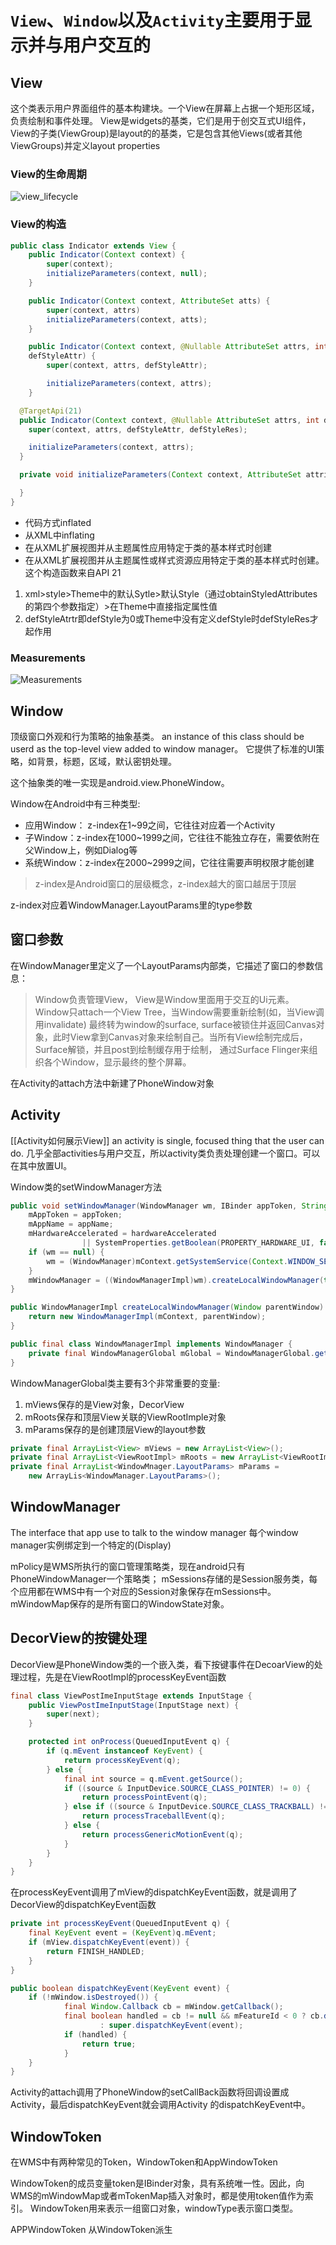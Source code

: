 # `View`、`Window`以及`Activity`主要用于显示并与用户交互的

## View

这个类表示用户界面组件的基本构建块。一个View在屏幕上占据一个矩形区域，负责绘制和事件处理。
View是widgets的基类，它们是用于创交互式UI组件，
View的子类(ViewGroup)是layout的的基类，它是包含其他Views(或者其他ViewGroups)并定义layout properties

### View的生命周期

![view_lifecycle](/img/view_lifecycle.png)

### View的构造

```java
public class Indicator extends View {
    public Indicator(Context context) {
        super(context);
        initializeParameters(context, null);
    }

    public Indicator(Context context, AttributeSet atts) {
        super(context, attrs)
        initializeParameters(context, atts);
    }

    public Indicator(Context context, @Nullable AttributeSet attrs, int
    defStyleAttr) {
        super(context, attrs, defStyleAttr);

        initializeParameters(context, attrs);
    }

  @TargetApi(21)
  public Indicator(Context context, @Nullable AttributeSet attrs, int defStyleAttr, int defStyleRes) {
    super(context, attrs, defStyleAttr, defStyleRes);

    initializeParameters(context, attrs);
  }

  private void initializeParameters(Context context, AttributeSet attributes) {

  }
}
```

- 代码方式inflated
- 从XML中inflating
- 在从XML扩展视图并从主题属性应用特定于类的基本样式时创建
- 在从XML扩展视图并从主题属性或样式资源应用特定于类的基本样式时创建。 这个构造函数来自API 21

1. xml>style>Theme中的默认Sytle>默认Style（通过obtainStyledAttributes的第四个参数指定）>在Theme中直接指定属性值
2. defStyleAtrtr即defStyle为0或Theme中没有定义defStyle时defStyleRes才起作用

### Measurements

![Measurements](/img/measurements.png)

## Window

顶级窗口外观和行为策略的抽象基类。
an instance of this class should be userd as the top-level view added to window manager。
它提供了标准的UI策略，如背景，标题，区域，默认密钥处理。

这个抽象类的唯一实现是android.view.PhoneWindow。

Window在Android中有三种类型:

- 应用Window： z-index在1~99之间，它往往对应着一个Activity
- 子Window：z-index在1000~1999之间，它往往不能独立存在，需要依附在父Window上，例如Dialog等
- 系统Window：z-index在2000~2999之间，它往往需要声明权限才能创建

> z-index是Android窗口的层级概念，z-index越大的窗口越居于顶层

z-index对应着WindowManager.LayoutParams里的type参数

## 窗口参数

在WindowManager里定义了一个LayoutParams内部类，它描述了窗口的参数信息：

> Window负责管理View， View是Window里面用于交互的Ui元素。Window只attach一个View Tree，当Window需要重新绘制(如，当View调用invalidate)
最终转为window的surface, surface被锁住并返回Canvas对象，此时View拿到Canvas对象来绘制自己。当所有View绘制完成后，Surface解锁，并且post到绘制缓存用于绘制，
通过Surface Flinger来组织各个Window，显示最终的整个屏幕。

在Activity的attach方法中新建了PhoneWindow对象


## Activity
[[Activity如何展示View]]
an activity is single, focused thing that the user can do.
几乎全部activities与用户交互，所以activity类负责处理创建一个窗口。可以在其中放置UI。


Window类的setWindowManager方法

```java
public void setWindowManager(WindowManager wm, IBinder appToken, String appName, boolean hardwareAccelerated) {
    mAppToken = appToken;
    mAppName = appName;
    mHardwareAccelerated = hardwareAccelerated
                || SystemProperties.getBoolean(PROPERTY_HARDWARE_UI, false);
    if (wm == null) {
        wm = (WindowManager)mContext.getSystemService(Context.WINDOW_SERVICE);
    }
    mWindowManager = ((WindowManagerImpl)wm).createLocalWindowManager(this);
}
```

```java
public WindowManagerImpl createLocalWindowManager(Window parentWindow) {
    return new WindowManagerImpl(mContext, parentWindow);
}
```

```java
public final class WindowManagerImpl implements WindowManager {
    private final WindowManagerGlobal mGlobal = WindowManagerGlobal.getInstance();
}
```

WindowManagerGlobal类主要有3个非常重要的变量:

1. mViews保存的是View对象，DecorView
2. mRoots保存和顶层View关联的ViewRootImple对象
3. mParams保存的是创建顶层View的layout参数

```java
private final ArrayList<View> mViews = new ArrayList<View>();
private final ArrayList<ViewRootImpl> mRoots = new ArrayList<ViewRootImpl>();
private final ArrayList<WindowMnager.LayoutParams> mParams =
    new ArrayLis<WindowManager.LayoutParams>();
```

## WindowManager

The interface that app use to talk to the window manager
每个window manager实例绑定到一个特定的(Display)

mPolicy是WMS所执行的窗口管理策略类，现在android只有PhoneWindowManager一个策略类；
mSessions存储的是Session服务类，每个应用都在WMS中有一个对应的Session对象保存在mSessions中。
mWindowMap保存的是所有窗口的WindowState对象。

## DecorView的按键处理

DecorView是PhoneWindow类的一个嵌入类，看下按键事件在DecoarView的处理过程，先是在ViewRootImpl的processKeyEvent函数

```java
final class ViewPostImeInputStage extends InputStage {
    public ViewPostImeInputStage(InputStage next) {
        super(next);
    }

    protected int onProcess(QueuedInputEvent q) {
        if (q.mEvent instanceof KeyEvent) {
            return processKeyEvent(q);
        } else {
            final int source = q.mEvent.getSource();
            if ((source & InputDevice.SOURCE_CLASS_POINTER) != 0) {
                return processPointEvent(q);
            } else if ((source & InputDevice.SOURCE_CLASS_TRACKBALL) != 0 ){
                return processTraceballEvent(q);
            } else {
                return processGenericMotionEvent(q);
            }
        }
    }
}
```

在processKeyEvent调用了mView的dispatchKeyEvent函数，就是调用了DecorView的dispatchKeyEvent函数

```java
private int processKeyEvent(QueuedInputEvent q) {
    final KeyEvent event = (KeyEvent)q.mEvent;
    if (mView.dispatchKeyEvent(event)) {
        return FINISH_HANDLED;
    }
}
```

```java
public boolean dispatchKeyEvent(KeyEvent event) {
    if (!mWindow.isDestroyed()) {
            final Window.Callback cb = mWindow.getCallback();
            final boolean handled = cb != null && mFeatureId < 0 ? cb.dispatchKeyEvent(event)
                    : super.dispatchKeyEvent(event);
            if (handled) {
                return true;
            }
    }
}
```

Activity的attach调用了PhoneWindow的setCallBack函数将回调设置成Activity，最后dispatchKeyEvent就会调用Activity
的dispatchKeyEvent中。


## WindowToken

在WMS中有两种常见的Token，WindowToken和AppWindowToken

WindowToken的成员变量token是IBinder对象，具有系统唯一性。因此，向WMS的mWindowMap或者mTokenMap插入对象时，都是使用token值作为索引。
WindowToken用来表示一组窗口对象，windowType表示窗口类型。

APPWindowToken 从WindowToken派生
